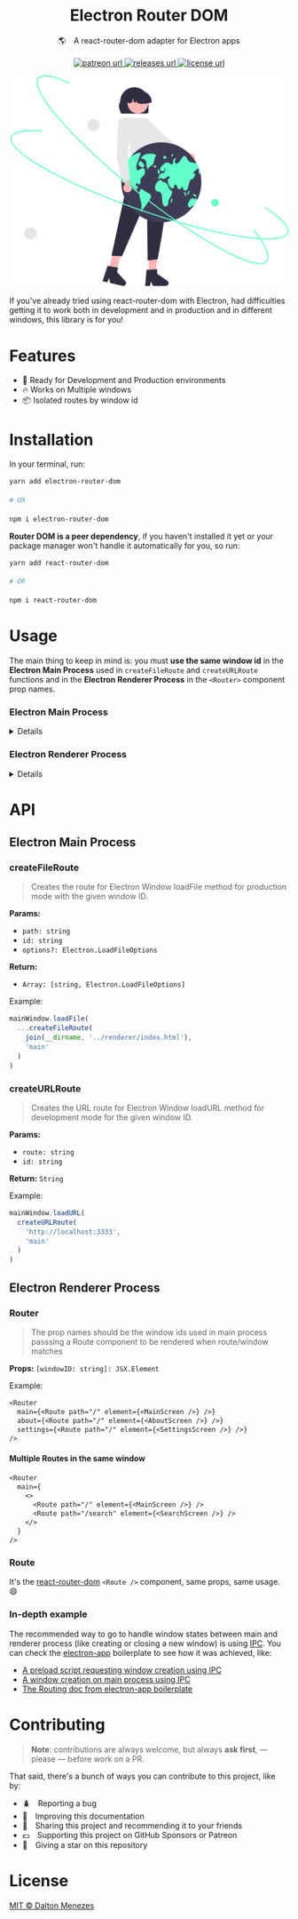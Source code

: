 <h1 align="center">Electron Router DOM</h1>

<p align="center">🌎 A react-router-dom adapter for Electron apps
  <br/><br/>
  <!-- Patreon -->
  <a href="https://www.patreon.com/daltonmenezes">
    <img alt="patreon url" src="https://img.shields.io/badge/support%20on-patreon-1C1E26?style=for-the-badge&labelColor=1C1E26&color=61ffca"/>
  </a>
  <!-- Version -->
  <a href="https://github.com/daltonmenezes/electron-router-dom/releases">
     <img alt="releases url" src="https://img.shields.io/npm/v/electron-router-dom.svg?style=for-the-badge&labelColor=1C1E26&color=61ffca"/>
  </a>  
  <!-- License -->
  <a href="https://github.com/daltonmenezes/electron-router-dom/blob/main/LICENSE">
    <img alt="license url" src="https://img.shields.io/badge/license%20-MIT-1C1E26?style=for-the-badge&labelColor=1C1E26&color=61ffca"/>
  </a>
</p>

<p align="center">
  <a href="#electron-router-dom">
    <img alt="preview" src="./docs/images/undraw_the_world_is_mine_re_j5cr.svg" width="600">
  </a>
</p>

If you've already tried using react-router-dom with Electron, had difficulties getting it to work both in development and in production and in different windows, this library is for you!

# Features
- 🚀 Ready for Development and Production environments
- 🔥 Works on Multiple windows
- 📦 Isolated routes by window id

# Installation
In your terminal, run:
```bash
yarn add electron-router-dom

# OR

npm i electron-router-dom
```
**Router DOM is a peer dependency**, if you haven't installed it yet or your package manager won't handle it automatically for you, so run:
```bash
yarn add react-router-dom

# OR

npm i react-router-dom
```

# Usage

The main thing to keep in mind is: you must **use the same window id** in the **Electron Main Process** used in `createFileRoute` and `createURLRoute` functions and in the **Electron Renderer Process** in the `<Router>` component prop names.

### Electron Main Process

<details>

```ts
import {
  app,
  BrowserWindow,
  BrowserWindowConstructorOptions as WindowOptions,
} from 'electron'

import { createFileRoute, createURLRoute } from 'electron-router-dom'
import { join } from 'path'

function createWindow(id: string, options: WindowOptions = {}) {
  const window = new BrowserWindow({
    width: 700,
    height: 473,
    ...options,
  })

  const devServerURL = createURLRoute(process.env['ELECTRON_RENDERER_URL']!, id)

  const fileRoute = createFileRoute(
    join(__dirname, '../renderer/index.html'),
    id
  )

  process.env.NODE_ENV === 'development'
    ? window.loadURL(devServerURL)
    : window.loadFile(...fileRoute)

  return window
}

app.whenReady().then(() => {
  createWindow('main', {
    webPreferences: {
      preload: join(__dirname, '../preload/index.js'),
    },
  })

  createWindow('about', {
    width: 450,
    height: 350,
    show: false,
  })
})
```

</details>

### Electron Renderer Process

<details>

Create a `routes.tsx` file:
```tsx
import { Router, Route } from 'electron-router-dom'

import { MainScreen, AboutScreen, SearchScreen } from './screens'

export function AppRoutes() {
  return (
    <Router
      main={
        <>
          <Route path="/" element={<MainScreen />} />
          <Route path="/search" element={<SearchScreen />} />
        </>
      }
      about={<Route path="/" element={<AboutScreen />} />}
    />
  )
}
```
Then, import the `AppRoutes` in your `index.tsx`:
```tsx
import ReactDom from 'react-dom/client'
import React from 'react'

import { AppRoutes } from './routes'

ReactDom
  .createRoot(document.querySelector('app') as HTMLElement)
  .render(
    <React.StrictMode>
      <AppRoutes />
    </React.StrictMode>
  )
```
A simple example of a MainScreen component:
```tsx
import { useNavigate } from 'react-router-dom'

// The "App" comes from the context bridge in preload/index.ts
const { App } = window

export function MainScreen() {
  const navigate = useNavigate()

  return (
    <main>
      <button onClick={() => navigate('/search')}>Go to Search screen</button>

      <button onClick={App.OpenAboutWindow}>Open About window</button>
    </main>
  )
}
```

</details>

# API

## Electron Main Process

### createFileRoute
> Creates the route for Electron Window loadFile method for production mode with the given window ID.

**Params:**
- `path: string`
- `id: string`
- `options?: Electron.LoadFileOptions`

**Return:**
- `Array: [string, Electron.LoadFileOptions]`

Example:
```ts
mainWindow.loadFile(
  ...createFileRoute(
    join(__dirname, '../renderer/index.html'),
    'main'
  )
)
```

### createURLRoute
> Creates the URL route for Electron Window loadURL method for development mode for the given window ID.

**Params:**
- `route: string`
- `id: string`

**Return:** `String`

Example:
```ts
mainWindow.loadURL(
  createURLRoute(
    'http://localhost:3333',
    'main'
  )
)
```

## Electron Renderer Process

### Router
> The prop names should be the window ids used in main process passsing a Route component to be rendered when route/window matches

**Props:** `[windowID: string]: JSX.Element`

Example:
```tsx
<Router
  main={<Route path="/" element={<MainScreen />} />}
  about={<Route path="/" element={<AboutScreen />} />}
  settings={<Route path="/" element={<SettingsScreen />} />}
/>
```
#### Multiple Routes in the same window
```tsx
<Router
  main={
    <>
      <Route path="/" element={<MainScreen />} />
      <Route path="/search" element={<SearchScreen />} />
    </>
  }
/>
```

### Route
It's the [react-router-dom](https://reactrouter.com/en/main/route/route#type-declaration) `<Route />` component, same props, same usage. 😄

### In-depth example
The recommended way to go to handle window states between main and renderer process (like creating or closing a new window) is using [IPC](https://www.electronjs.org/docs/latest/tutorial/ipc). You can check the [electron-app](https://github.com/daltonmenezes/electron-app) boilerplate to see how it was achieved, like:

- [A preload script requesting window creation using IPC](https://github.com/daltonmenezes/electron-app/blob/main/src/preload/ipcs/windows/about/create.ts)
- [A window creation on main process using IPC](https://github.com/daltonmenezes/electron-app/blob/main/src/main/windows/About/ipcs/register-window-creation.ts)
- [The Routing doc from electron-app boilerplate](https://github.com/daltonmenezes/electron-app/blob/main/docs/ROUTING.md)

# Contributing
> **Note**: contributions are always welcome, but always **ask first**, — please — before work on a PR.

That said, there's a bunch of ways you can contribute to this project, like by:

- :beetle: Reporting a bug
- :page_facing_up: Improving this documentation
- :rotating_light: Sharing this project and recommending it to your friends
- :dollar: Supporting this project on GitHub Sponsors or Patreon
- :star2: Giving a star on this repository

# License

[MIT © Dalton Menezes](https://github.com/daltonmenezes/electron-router-dom/blob/main/LICENSE)

